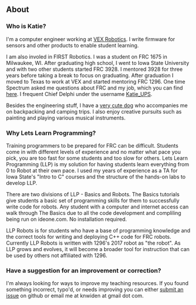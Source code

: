 ## About

### Who is Katie?

I'm a computer engineer working at [VEX Robotics](https://www.vexrobotics.com/). I write firmware for sensors and other products to enable student learning.

I am also involed in FIRST Robotics. I was a student on FRC 1675 in Milwaukee, WI. After graduating high school, I went to Iowa State University and with two other students started FRC 3928. I mentored 3928 for three years before taking a break to focus on graduating. After graduation I moved to Texas to work at VEX and started mentoring FRC 1296. 
One time Spectrum asked me questions about FRC and my job, which you can find [here](http://blog.spectrum3847.org/2016/10/katie-widen-this-is-how-i-work.html). I frequent Chief Delphi under the username [Katie_UPS](https://www.chiefdelphi.com/forums/member.php?u=25036).

Besides the engineering stuff, I have a [very cute dog](https://www.instagram.com/gatsbypaws/) who accompanies me on backpacking and camping trips. I also enjoy creative pursuits such as painting and playing various musical instruments.

### Why Lets Learn Programming?
Training programmers to be prepared for FRC can be difficult. Students come in with different levels of experience and no matter what pace you pick, you are too fast for some students and too slow for others. Lets Learn Programming (LLP) is my solution for having students learn everything from 0 to Robot at their own pace. I used my years of experience as a TA for Iowa State's "Intro to C" courses and the structure of the hands-on labs to develop LLP.

There are two divisions of LLP - Basics and Robots. The Basics tutorials give students a basic set of programming skills for them to successfully write code for robots. Any student with a computer and internet access can walk through The Basics due to all the code development and compliling being run on ideone.com. No installation required.

LLP Robots is for students who have a base of programming knowledge and the correct tools for writing and deploying C++ code for FRC robots. Currently LLP Robots is written with 1296's 2017 robot as "the robot". As LLP grows and evolves, it will become a broader tool for instruction that can be used by others not affiliated with 1296.

### Have a suggestion for an improvement or correction?

I'm always looking for ways to improve my teaching resources. If you found something incorrect, typo'd, or needs improving you can either [submit an issue](https://github.com/kwiden/LetsLearnProgramming/issues) on github or email me at knwiden at gmail dot com.
